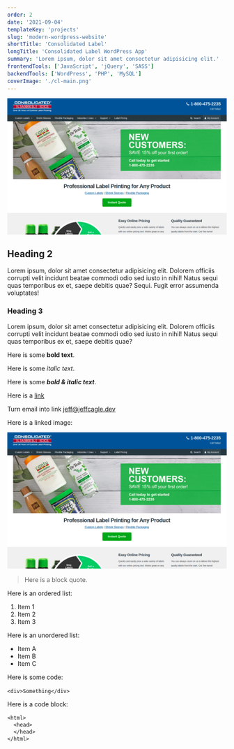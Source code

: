 ```yaml
---
order: 2
date: '2021-09-04'
templateKey: 'projects'
slug: 'modern-wordpress-website'
shortTitle: 'Consolidated Label'
longTitle: 'Consolidated Label WordPress App'
summary: 'Lorem ipsum, dolor sit amet consectetur adipisicing elit.'
frontendTools: ['JavaScript', 'jQuery', 'SASS']
backendTools: ['WordPress', 'PHP', 'MySQL']
coverImage: './cl-main.png'
---
```


![This is the alt tag](./cl-main.png 'This is the title')

## Heading 2

Lorem ipsum, dolor sit amet consectetur adipisicing elit. Dolorem
officiis corrupti velit incidunt beatae commodi odio sed iusto in
nihil! Natus sequi quas temporibus ex et, saepe debitis quae? Sequi.
Fugit error assumenda voluptates!

### Heading 3

Lorem ipsum, dolor sit amet consectetur adipisicing elit. Dolorem
officiis corrupti velit incidunt beatae commodi odio sed iusto in
nihil! Natus sequi quas temporibus ex et, saepe debitis quae?

Here is some **bold text**.

Here is some _italic text_.

Here is some **_bold & italic text_**.

Here is a [link](https://www.google.com 'Here is a link title')

Turn email into link <jeff@jeffcagle.dev>

Here is a linked image:

[![This is the alt tag](./cl-main.png 'This is the title')](https://www.google.com)

> Here is a block quote.

Here is an ordered list:

1. Item 1
2. Item 2
3. Item 3

Here is an unordered list:

- Item A
- Item B
- Item C

Here is some code:

`<div>Something</div>`

Here is a code block:

    <html>
      <head>
      </head>
    </html>
